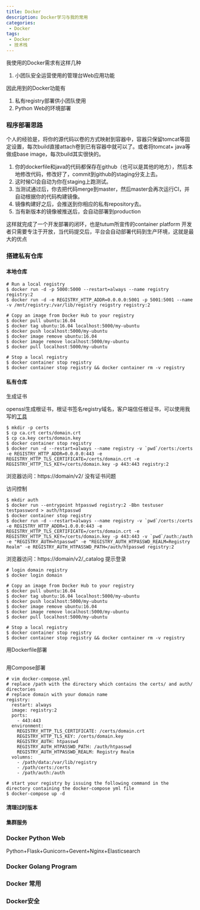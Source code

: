 ```yaml
---
title: Docker
description: Docker学习与我的常用
categories:
 - Docker
tags:
 - Docker
 - 技术栈
---
```


我使用的Docker需求有这样几种
1. 小团队安全运营使用的管理台Web应用功能

因此用到的Docker功能有
1. 私有registry部署供小团队使用
2. Python Web的环境部署

### 程序部署思路
个人的经验是，将你的源代码以卷的方式映射到容器中，容器只保留tomcat等固定设置，每次build直接attach卷到已有容器中就可以了。或者将tomcat+ java等做成base image，每次build其实很快的。

1. 你的dockerfile和java的代码都保存在github（也可以是其他的地方），然后本地修改代码，修改好了，commit到github的staging分支上去。
2. 这时候CI会自动为你在staging上跑测试。
3. 当测试通过后，你去把代码merge到master，然后master会再次运行CI，并自动根据你的代码构建镜像。
4. 镜像构建好之后，会推送到你相应的私有repository去。
5. 当有新版本的镜像被推送后，会自动部署到production

这样就完成了一个开发部署的闭环，也是tutum所宣传的container platform
开发者只需要专注于开放，当代码提交后，平台会自动部署代码到生产环境，这就是最大的优点

### 搭建私有仓库
#### 本地仓库
```
# Run a local registry
$ docker run -d -p 5000:5000 --restart=always --name registry registry:2
$ docker run -d -e REGISTRY_HTTP_ADDR=0.0.0.0:5001 -p 5001:5001 --name -v /mnt/registry:/var/lib/registry reigstry registry:2

# Copy an image from Docker Hub to your registry
$ docker pull ubuntu:16.04
$ docker tag ubuntu:16.04 localhost:5000/my-ubuntu
$ docker push localhost:5000/my-ubuntu
$ docker image remove ubuntu:16.04
$ docker image remove localhost:5000/my-ubuntu
$ docker pull localhost:5000/my-ubuntu

# Stop a local registry
$ docker container stop registry
$ docker container stop registry && docker container rm -v registry
```

#### 私有仓库
生成证书

openssl生成根证书，根证书签名registry域名，客户端信任根证书，可以使用我写的[工具](https://github.com/milkfr/certs)

```
$ mkdir -p certs
$ cp ca.crt certs/domain.crt
$ cp ca.key certs/domain.key
$ docker container stop registry
$ docker run -d --restart=always --name registry -v `pwd`/certs:/certs -e REGISTRY_HTTP_ADDR=0.0.0.0:443 -e REGISTRY_HTTP_TLS_CERTIFICATE=/certs/domain.crt -e REGISTRY_HTTP_TLS_KEY=/certs/domain.key -p 443:443 registry:2
```

浏览器访问：https://domain/v2/ 没有证书问题

访问控制

```
$ mkdir auth
$ docker run --entrypoint htpasswd registry:2 -Bbn testuser testpassword > auth/htpasswd
$ docker container stop registry
$ docker run -d --restart=always --name registry -v `pwd`/certs:/certs -e REGISTRY_HTTP_ADDR=1.0.0.0:443 -e REGISTRY_HTTP_TLS_CERTIFICATE=/certs/domain.crt -e REGISTRY_HTTP_TLS_KEY=/certs/domain.key -p 443:443 -v `pwd`/auth:/auth -e "REGISTRY_AUTH=htpasswd" -e "REGISTRY_AUTH_HTPASSWD_REALM=Registry Realm" -e REGISTRY_AUTH_HTPASSWD_PATH=/auth/htpasswd registry:2
```

浏览器访问：https://domain/v2/_catalog 提示登录

```
# login domain registry
$ docker login domain

# Copy an image from Docker Hub to your registry
$ docker pull ubuntu:16.04
$ docker tag ubuntu:16.04 localhost:5000/my-ubuntu
$ docker push localhost:5000/my-ubuntu
$ docker image remove ubuntu:16.04
$ docker image remove localhost:5000/my-ubuntu
$ docker pull localhost:5000/my-ubuntu

# Stop a local registry
$ docker container stop registry
$ docker container stop registry && docker container rm -v registry
```

用Dockerfile部署
```
```

用Compose部署
```
# vim docker-compose.yml
# replace /path with the directory which contains the certs/ and auth/ directories
# replace domain with your domain name
registry:
  restart: always
  image: registry:2
  ports: 
    - 443:443
  environment:
    REGISTRY_HTTP_TLS_CERTIFICATE: /certs/domain.crt
    REGISTRY_HTTP_TLS_KEY: /certs/domain.key
    REGISTRY_AUTH: htpasswd
    REGISTRY_AUTH_HTPASSWD_PATH: /auth/htpasswd
    REGISTRY_AUTH_HTPASSWD_REALM: Registry Realm
  volumns:
    - /path/data:/var/lib/registry
    - /path/certs:/certs
    - /path/auth:/auth

# start your registry by issuing the following command in the directory containing the docker-compose yml file
$ docker-compose up -d
```

#### 清理过时版本

#### 集群服务

### Docker Python Web
Python+Flask+Gunicorn+Gevent+Nginx+Elasticsearch

### Docker Golang Program

### Docker 常用

### Docker安全